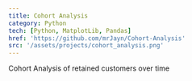 ```yaml
---
title: Cohort Analysis
category: Python
tech: [Python, MatplotLib, Pandas]
href: 'https://github.com/mrJayn/Cohort-Analysis'
src: '/assets/projects/cohort_analysis.png'
---
```


Cohort Analysis of retained customers over time
